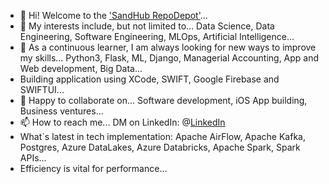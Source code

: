 - 👋 Hi! Welcome to the ['SandHub RepoDepot'](https://github.com/manoritesandeep/)...
- 👀 My interests include, but not limited to... Data Science, Data Engineering, Software Engineering, MLOps, Artificial Intelligence...
- 🌱 As a continuous learner, I am always looking for new ways to improve my skills... Python3, Flask, ML, Django, Managerial Accounting, App and Web development, Big Data...
- Building application using XCode, SWIFT, Google Firebase and SWIFTUI...
- 💞️ Happy to collaborate on... Software development, iOS App building, Business ventures...
- 📫 How to reach me... DM on LinkedIn: @[LinkedIn](www.linkedin.com/in/sandeepsolanki)
- What`s latest in tech implementation: Apache AirFlow, Apache Kafka, Postgres, Azure DataLakes, Azure Databricks, Apache Spark, Spark APIs...
- Efficiency is vital for performance...

<!---
manoritesandeep/manoritesandeep is a ✨ special ✨ repository because its `README.md` (this file) appears on your GitHub profile.
You can click the Preview link to take a look at your changes.
--->
